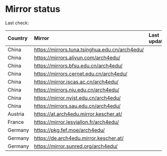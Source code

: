 <script src="./time.js"></script>
# Mirror status
Last check: <script type="text/javascript">localize(1712481418.50957);</script>

|Country|Mirror|Last update|
|:------|:-----|:----------|
|China|https://mirrors.tuna.tsinghua.edu.cn/arch4edu/|<script type="text/javascript">localize(1712471308);</script>|
|China|https://mirrors.aliyun.com/arch4edu/|<script type="text/javascript">localize(1712471308);</script>|
|China|https://mirrors.bfsu.edu.cn/arch4edu/|<script type="text/javascript">localize(1712428330);</script>|
|China|https://mirrors.cernet.edu.cn/arch4edu/|<script type="text/javascript">localize(1712471308);</script>|
|China|https://mirror.iscas.ac.cn/arch4edu/|<script type="text/javascript">localize(1712471308);</script>|
|China|https://mirrors.nju.edu.cn/arch4edu/|<script type="text/javascript">localize(1712428330);</script>|
|China|https://mirror.nyist.edu.cn/arch4edu/|<script type="text/javascript">localize(1712428330);</script>|
|China|https://mirrors.sau.edu.cn/arch4edu/|<script type="text/javascript">localize(1712471308);</script>|
|Austria|https://at.arch4edu.mirror.kescher.at/|<script type="text/javascript">localize(1712471308);</script>|
|France|https://mirror.lesviallon.fr/arch4edu/|<script type="text/javascript">localize(1712428330);</script>|
|Germany|https://pkg.fef.moe/arch4edu/|<script type="text/javascript">localize(1712471308);</script>|
|Germany|https://de.arch4edu.mirror.kescher.at/|<script type="text/javascript">localize(1712471308);</script>|
|Germany|https://mirror.sunred.org/arch4edu/|<script type="text/javascript">localize(1712471308);</script>|

<script src="./tablefilter/tablefilter.js"></script>
<script src="./table.js"></script>